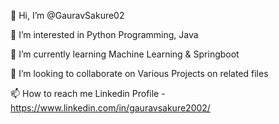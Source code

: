  👋 Hi, I’m @GauravSakure02 
 
 👀 I’m interested in Python Programming, Java 
 
🌱 I’m currently learning Machine Learning & Springboot

💞️ I’m looking to collaborate on Various Projects on related files 

📫 How to reach me Linkedin Profile - https://www.linkedin.com/in/gauravsakure2002/



